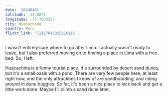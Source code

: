 ```yaml
---
date: '20140401'
latitude: -14.0875
longitude: -75.7633333
city: Huacachina
country: Peru
flickr_link: '72157643325816115'
---
```


I wasn't entirely sure where to go after Lima. I actually wasn't ready to leave, but I also preferred moving on to finding a place in Lima with a free bed. So, I left. 

Huacachina is a funny tourist place. It's surrounded by desert sand dunes, but it's a small oasis with a pond. There are very few people here, at least right now, and the only attractions I know of are sandboarding, and riding around in dune buggies. So far, it's been a nice place to kick back and get a little work done. Maybe I'll climb a sand dune later. 
